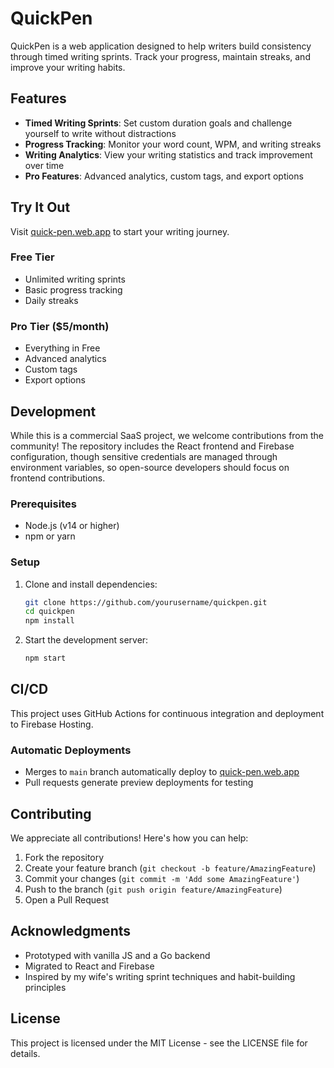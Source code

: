 # QuickPen

QuickPen is a web application designed to help writers build consistency through timed writing sprints. Track your progress, maintain streaks, and improve your writing habits.

## Features

- **Timed Writing Sprints**: Set custom duration goals and challenge yourself to write without distractions
- **Progress Tracking**: Monitor your word count, WPM, and writing streaks
- **Writing Analytics**: View your writing statistics and track improvement over time
- **Pro Features**: Advanced analytics, custom tags, and export options

## Try It Out

Visit [quick-pen.web.app](https://quick-pen.web.app) to start your writing journey.

### Free Tier
- Unlimited writing sprints
- Basic progress tracking
- Daily streaks

### Pro Tier ($5/month)
- Everything in Free
- Advanced analytics
- Custom tags
- Export options

## Development

While this is a commercial SaaS project, we welcome contributions from the community! The repository includes the React frontend and Firebase configuration, though sensitive credentials are managed through environment variables, so open-source developers should focus on frontend contributions.

### Prerequisites
- Node.js (v14 or higher)
- npm or yarn

### Setup
1. Clone and install dependencies:
   ```bash
   git clone https://github.com/yourusername/quickpen.git
   cd quickpen
   npm install
   ```

2. Start the development server:
   ```bash
   npm start
   ```

## CI/CD

This project uses GitHub Actions for continuous integration and deployment to Firebase Hosting.

### Automatic Deployments
- Merges to `main` branch automatically deploy to [quick-pen.web.app](https://quick-pen.web.app)
- Pull requests generate preview deployments for testing

## Contributing

We appreciate all contributions! Here's how you can help:

1. Fork the repository
2. Create your feature branch (`git checkout -b feature/AmazingFeature`)
3. Commit your changes (`git commit -m 'Add some AmazingFeature'`)
4. Push to the branch (`git push origin feature/AmazingFeature`)
5. Open a Pull Request

## Acknowledgments

- Prototyped with vanilla JS and a Go backend
- Migrated to React and Firebase
- Inspired by my wife's writing sprint techniques and habit-building principles

## License

This project is licensed under the MIT License - see the LICENSE file for details.
